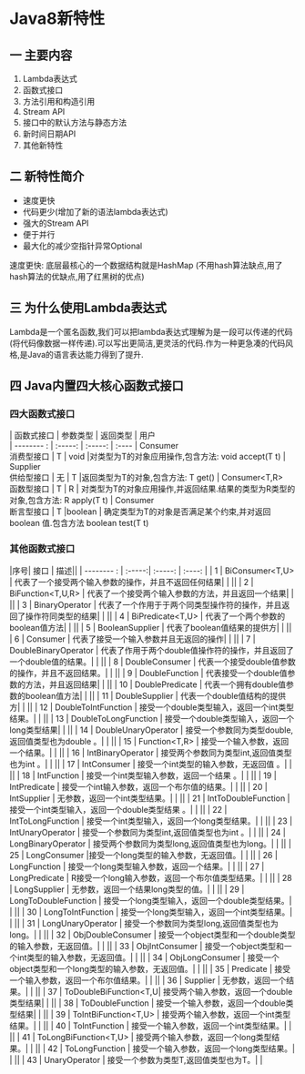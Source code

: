 
# Java8新特性 #

## 一 主要内容 ##

1. Lambda表达式
2. 函数式接口
3. 方法引用和构造引用
4. Stream API
5. 接口中的默认方法与静态方法
6. 新时间日期API
7. 其他新特性

## 二 新特性简介 ##

- 	速度更快
- 	代码更少(增加了新的语法lambda表达式) 
- 	强大的Stream API
- 	便于并行
- 	最大化的减少空指针异常Optional


速度更快:  底层最核心的一个数据结构就是HashMap
(不用hash算法缺点,用了hash算法的优缺点,用了红黑树的优点)



## 三 为什么使用Lambda表达式 ##

  Lambda是一个匿名函数,我们可以把lambda表达式理解为是一段可以传递的代码(将代码像数据一样传递).可以写出更简洁,更灵活的代码.作为一种更急凑的代码风格,是Java的语言表达能力得到了提升.


## 四 Java内置四大核心函数式接口 ##



### 四大函数式接口 ###

| 函数式接口                   | 参数类型 | 返回类型   |  用户  
| -------- :                  | :-----: | :-----:    | :----
| Consumer<T><br>消费型接口    |   T     | void   |对类型为T的对象应用操作,包含方法: void accept(T t)
| Supplier<T><br>供给型接口    |    无   |    T    |返回类型为T的对象,包含方法: T get() 
| Consumer<T,R><br>函数型接口  |    T    |   R    | 对类型为T的对象应用操作,并返回结果.结果的类型为R类型的对象,包含方法: R apply(T t) 
| Consumer<T><br>断言型接口    |    T   |boolean |  确定类型为T的对象是否满足某个约束,并对返回boolean 值.包含方法 boolean test(T t)  





### 其他函数式接口 ###
|序号|	接口 | 描述||
| -------- :                  | :-----:| :-----:    | :----:  |
|  1	| BiConsumer<T,U>       |    代表了一个接受两个输入参数的操作，并且不返回任何结果|
|  || 
|  2	| BiFunction<T,U,R>     |    代表了一个接受两个输入参数的方法，并且返回一个结果|
|  || 
|  3	| BinaryOperator<T>     |    代表了一个作用于于两个同类型操作符的操作，并且返回了操作符同类型的结果|
|  || 
|  4	| BiPredicate<T,U>      |   代表了一个两个参数的boolean值方法|
|  || 
|  5	| BooleanSupplier       |   代表了boolean值结果的提供方|
|  || 
|  6	| Consumer<T>           |  代表了接受一个输入参数并且无返回的操作|
|  || 
|  7	| DoubleBinaryOperator  |   代表了作用于两个double值操作符的操作，并且返回了一个double值的结果。|
|   || 
|  8	| DoubleConsumer        |  代表一个接受double值参数的操作，并且不返回结果。|
|  || 
|  9	| DoubleFunction<R>     |    代表接受一个double值参数的方法，并且返回结果|
|  || 
|  10	| DoublePredicate       |  代表一个拥有double值参数的boolean值方法|
|  || 
|  11	| DoubleSupplier        | 代表一个double值结构的提供方|
|  || 
|  12	| DoubleToIntFunction   |       接受一个double类型输入，返回一个int类型结果。|
|  || 
|  13	| DoubleToLongFunction  |       接受一个double类型输入，返回一个long类型结果|
|  || 
|  14	| DoubleUnaryOperator   |      接受一个参数同为类型double,返回值类型也为double 。|
|  || 
|  15	| Function<T,R>         |       接受一个输入参数，返回一个结果。|
|  || 
|  16	| IntBinaryOperator     |   接受两个参数同为类型int,返回值类型也为int 。|
|  || 
|  17	| IntConsumer           |         接受一个int类型的输入参数，无返回值 。|
|  || 
|  18	| IntFunction<R>        |        接受一个int类型输入参数，返回一个结果 。|
|  || 
|  19	| IntPredicate          |        接受一个int输入参数，返回一个布尔值的结果。|
|  || 
|  20	| IntSupplier           |         无参数，返回一个int类型结果。|
|  || 
|  21	| IntToDoubleFunction   |  接受一个int类型输入，返回一个double类型结果 。|
|  || 
|  22	| IntToLongFunction     |    接受一个int类型输入，返回一个long类型结果。|
|  || 
|  23	| IntUnaryOperator      |    接受一个参数同为类型int,返回值类型也为int 。|
|  || 
|  24	| LongBinaryOperator    |     接受两个参数同为类型long,返回值类型也为long。|
|  || 
|  25	| LongConsumer          |接受一个long类型的输入参数，无返回值。|
|  || 
|  26	| LongFunction<R>       |   接受一个long类型输入参数，返回一个结果。|
|  || 
|  27	| LongPredicate         |        R接受一个long输入参数，返回一个布尔值类型结果。|
|  || 
|  28	| LongSupplier          |       无参数，返回一个结果long类型的值。|
|   || 
|  29	| LongToDoubleFunction  |        接受一个long类型输入，返回一个double类型结果。|
|  || 
|  30	| LongToIntFunction     |    接受一个long类型输入，返回一个int类型结果。|
|  || 
|  31	| LongUnaryOperator     |    接受一个参数同为类型long,返回值类型也为long。|
|  || 
|  32	| ObjDoubleConsumer<T>  |        接受一个object类型和一个double类型的输入参数，无返回值。|
|  || 
|  33	| ObjIntConsumer<T>     |     接受一个object类型和一个int类型的输入参数，无返回值。|
|  || 
|  34	| ObjLongConsumer<T>    |     接受一个object类型和一个long类型的输入参数，无返回值。|
|  || 
|  35	| Predicate<T>          |      接受一个输入参数，返回一个布尔值结果。|
|  || 
|  36	| Supplier<T>           |    无参数，返回一个结果。|
|  || 
|  37	| ToDoubleBiFunction<T,U|          接受两个输入参数，返回一个double类型结果|
|  || 
|  38	| ToDoubleFunction<T>   |      接受一个输入参数，返回一个double类型结果|
|  || 
|  39	| ToIntBiFunction<T,U>  |        接受两个输入参数，返回一个int类型结果。|
|  || 
|  40	| ToIntFunction<T>      |    接受一个输入参数，返回一个int类型结果。|
|  || 
|  41	| ToLongBiFunction<T,U> |        接受两个输入参数，返回一个long类型结果。|
|  || 
|  42	| ToLongFunction<T>     |    接受一个输入参数，返回一个long类型结果。|
|  || 
|  43	| UnaryOperator<T>      |   接受一个参数为类型T,返回值类型也为T。|
|
